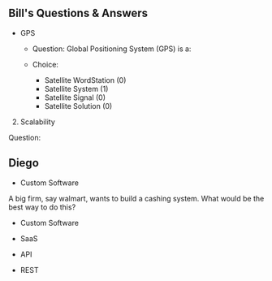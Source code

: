 ## Bill's Questions & Answers
* GPS 

  * Question:
  Global Positioning System (GPS) is a:
  
  * Choice:
    * Satellite WordStation (0)
    * Satellite System (1)
    * Satellite Signal (0)
    * Satellite Solution (0)

2. Scalability
  
  Question:

## Diego

* Custom Software

A big firm, say walmart, wants to build a cashing system. What would be the best way to do this?

 * Custom Software
 * SaaS
 * API

* REST
